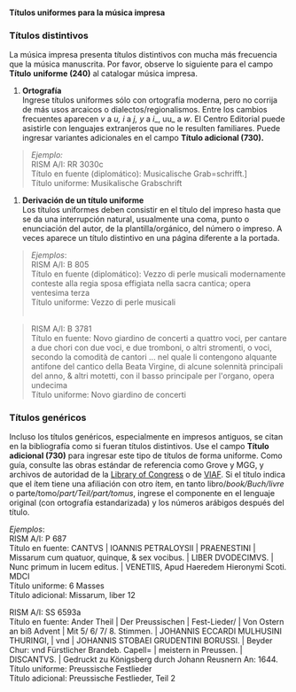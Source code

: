 #### Títulos uniformes para la música impresa

### Títulos distintivos

La música impresa presenta títulos distintivos con mucha más frecuencia que la música manuscrita. Por favor, observe lo siguiente para el campo **Título** **uniforme (240)** al catalogar música impresa.

1. **Ortografía**  
Ingrese títulos uniformes sólo con ortografía moderna, pero no corrija de más usos arcaicos o dialectos/regionalismos. Entre los cambios frecuentes aparecen _v_ a _u, i_ a _j, y_ a _i__, uu_ a _w_. El Centro Editorial puede asistirle con lenguajes extranjeros que no le resulten familiares. Puede ingresar variantes adicionales en el campo **Título adicional (730).**  

> _Ejemplo:_  
> RISM A/I: RR 3030c  
> Título en fuente (diplomático): Musicalische Grab=schrifft.]  
> Título uniforme: Musikalische Grabschrift

1. **Derivación de un título uniforme**  
Los títulos uniformes deben consistir en el título del impreso hasta que se da una interrupción natural, usualmente una coma, punto o enunciación del autor, de la plantilla/orgánico, del número o impreso. A veces aparece un título distintivo en una página diferente a la portada.  

> _Ejemplos_:  
> RISM A/I: B 805  
> Título en fuente (diplomático): Vezzo di perle musicali modernamente conteste alla regia sposa effigiata nella sacra cantica; opera ventesima terza  
> Título uniforme: Vezzo di perle musicali  
> &nbsp;

> RISM A/I: B 3781   
> Título en fuente: Novo giardino de concerti a quattro voci, per cantare a due chori con due voci, e due tromboni, o altri stromenti, o voci, secondo la comodità de cantori ... nel quale li contengono alquante antifone del cantico della Beata Virgine, di alcune solennità principali del anno, & altri motetti, con il basso principale per l'organo, opera undecima  
> Título uniforme: Novo giardino de concerti

### Títulos genéricos

Incluso los títulos genéricos, especialmente en impresos antiguos, se citan en la bibliografía como si fueran títulos distintivos. Use el campo **Título adicional (730)** para ingresar este tipo de títulos de forma uniforme. Como guía, consulte las obras estándar de referencia como Grove y MGG, y archivos de autoridad de la [Library of Congress](http://id.loc.gov/authorities/names.html)&nbsp;o de [VIAF](http://www.viaf.org/). Si el título indica que el ítem tiene una afiliación con otro ítem, en tanto libro/_book/Buch/livre_ o parte/tomo/_part/Teil/part/tomus_, ingrese el componente en el lenguaje original (con ortografía estandarizada) y los números arábigos después del título.

_Ejemplos_:  
RISM A/I: P 687  
Título en fuente: CANTVS | IOANNIS PETRALOYSII | PRAENESTINI | Missarum cum quatuor, quinque, & sex vocibus. | LIBER DVODECIMVS. | Nunc primum in lucem editus. | VENETIIS, Apud Haeredem Hieronymi Scoti. MDCI  
Título uniforme: 6 Masses  
Título adicional: Missarum, liber 12

RISM A/I: SS 6593a   
Título en fuente: Ander Theil | Der Preussischen | Fest-Lieder/ | Von Ostern an biß Advent | Mit 5/ 6/ 7/ 8. Stimmen. | JOHANNIS ECCARDI MULHUSINI THURINGI, | vnd | JOHANNIS STOBAEI GRUDENTINI BORUSSI. | Beyder Chur: vnd Fürstlicher Brandeb. Capell= | meistern in Preussen. | DISCANTVS. | Gedruckt zu Königsberg durch Johann Reusnern An: 1644.  
Título uniforme: Preussische Festlieder  
Título adicional: Preussische Festlieder, Teil 2